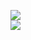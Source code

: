 [![](https://img.shields.io/badge/Made%20With-Github%20Spray-lightgrey.svg?style=for-the-badge&logo=github)](https://github.com/Annihil/github-spray#3295)  
[![](https://i.imgur.com/2DrTn0Z.gif)](https://github.com/Annihil/github-spray)